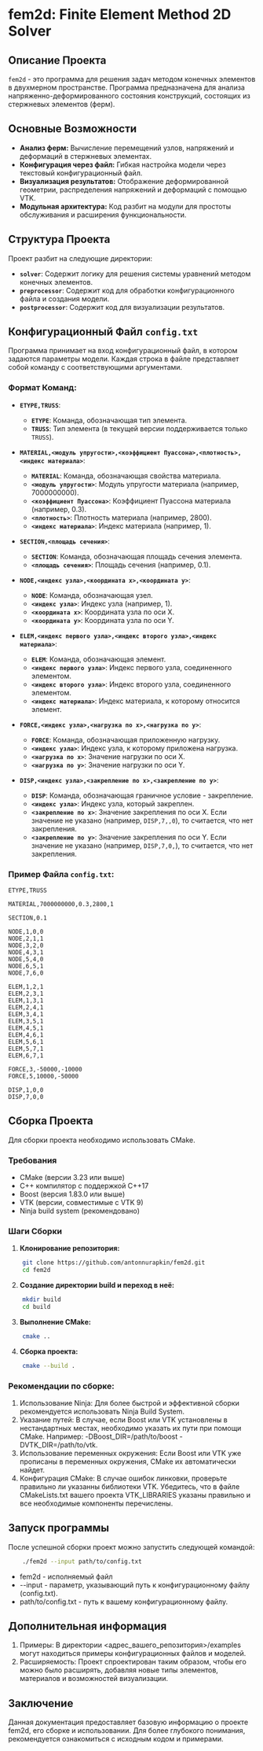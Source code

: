# fem2d: Finite Element Method 2D Solver

## Описание Проекта

`fem2d` - это программа для решения задач методом конечных элементов в двухмерном пространстве. Программа предназначена для анализа напряженно-деформированного состояния конструкций, состоящих из стержневых элементов (ферм).

## Основные Возможности

*   **Анализ ферм:** Вычисление перемещений узлов, напряжений и деформаций в стержневых элементах.
*   **Конфигурация через файл:** Гибкая настройка модели через текстовый конфигурационный файл.
*   **Визуализация результатов:** Отображение деформированной геометрии, распределения напряжений и деформаций с помощью VTK.
*   **Модульная архитектура:** Код разбит на модули для простоты обслуживания и расширения функциональности.

## Структура Проекта

Проект разбит на следующие директории:

*   **`solver`**: Содержит логику для решения системы уравнений методом конечных элементов.
*   **`preprocessor`**: Содержит код для обработки конфигурационного файла и создания модели.
*   **`postprocessor`**: Содержит код для визуализации результатов.

## Конфигурационный Файл `config.txt`

Программа принимает на вход конфигурационный файл, в котором задаются параметры модели. Каждая строка в файле представляет собой команду с соответствующими аргументами.

### Формат Команд:

*   **`ETYPE,TRUSS`**:
    *   **`ETYPE`**: Команда, обозначающая тип элемента.
    *   **`TRUSS`**: Тип элемента (в текущей версии поддерживается только `TRUSS`).

*   **`MATERIAL,<модуль упругости>,<коэффициент Пуассона>,<плотность>,<индекс материала>`**:
    *   **`MATERIAL`**: Команда, обозначающая свойства материала.
    *   **`<модуль упругости>`**: Модуль упругости материала (например, 7000000000).
    *   **`<коэффициент Пуассона>`**: Коэффициент Пуассона материала (например, 0.3).
    *   **`<плотность>`**: Плотность материала (например, 2800).
    *   **`<индекс материала>`**: Индекс материала (например, 1).

*   **`SECTION,<площадь сечения>`**:
    *   **`SECTION`**: Команда, обозначающая площадь сечения элемента.
    *   **`<площадь сечения>`**: Площадь сечения (например, 0.1).

*   **`NODE,<индекс узла>,<координата x>,<координата y>`**:
    *   **`NODE`**: Команда, обозначающая узел.
    *   **`<индекс узла>`**: Индекс узла (например, 1).
    *   **`<координата x>`**: Координата узла по оси X.
    *   **`<координата y>`**: Координата узла по оси Y.

*   **`ELEM,<индекс первого узла>,<индекс второго узла>,<индекс материала>`**:
    *   **`ELEM`**: Команда, обозначающая элемент.
    *   **`<индекс первого узла>`**: Индекс первого узла, соединенного элементом.
    *   **`<индекс второго узла>`**: Индекс второго узла, соединенного элементом.
    *   **`<индекс материала>`**: Индекс материала, к которому относится элемент.

*   **`FORCE,<индекс узла>,<нагрузка по x>,<нагрузка по y>`**:
    *   **`FORCE`**: Команда, обозначающая приложенную нагрузку.
    *   **`<индекс узла>`**: Индекс узла, к которому приложена нагрузка.
    *   **`<нагрузка по x>`**: Значение нагрузки по оси X.
    *   **`<нагрузка по y>`**: Значение нагрузки по оси Y.

*   **`DISP,<индекс узла>,<закрепление по x>,<закрепление по y>`**:
    *   **`DISP`**: Команда, обозначающая граничное условие - закрепление.
    *   **`<индекс узла>`**: Индекс узла, который закреплен.
    *   **`<закрепление по x>`**: Значение закрепления по оси X. Если значение не указано (например, `DISP,7,,0`), то считается, что нет закрепления.
    *   **`<закрепление по y>`**: Значение закрепления по оси Y. Если значение не указано (например, `DISP,7,0,`), то считается, что нет закрепления.

### Пример Файла `config.txt`:

```
ETYPE,TRUSS

MATERIAL,7000000000,0.3,2800,1

SECTION,0.1

NODE,1,0,0
NODE,2,1,1
NODE,3,2,0
NODE,4,3,1
NODE,5,4,0
NODE,6,5,1
NODE,7,6,0

ELEM,1,2,1
ELEM,2,3,1
ELEM,1,3,1
ELEM,2,4,1
ELEM,3,4,1
ELEM,3,5,1
ELEM,4,5,1
ELEM,4,6,1
ELEM,5,6,1
ELEM,5,7,1
ELEM,6,7,1

FORCE,3,-50000,-10000
FORCE,5,10000,-50000

DISP,1,0,0
DISP,7,0,0
```

## Сборка Проекта

Для сборки проекта необходимо использовать CMake.

### Требования

*   CMake (версии 3.23 или выше)
*   C++ компилятор с поддержкой C++17
*   Boost (версия 1.83.0 или выше)
*   VTK (версии, совместимые с VTK 9)
*  Ninja build system (рекомендовано)

### Шаги Сборки

1.  **Клонирование репозитория:**

```bash
    git clone https://github.com/antonnurapkin/fem2d.git
    cd fem2d
```

2.  **Создание директории build и переход в неё:**

```bash
    mkdir build
    cd build
```

3.  **Выполнение CMake:**

```bash
    cmake ..
```

4.  **Сборка проекта:**

```bash
    cmake --build .
```


###  Рекомендации по сборке:

<ol>
    <li>Использование Ninja: Для более быстрой и эффективной сборки рекомендуется использовать Ninja Build System.</li>
    <li>Указание путей: В случае, если Boost или VTK установлены в нестандартных местах, необходимо указать их пути при помощи CMake. Например: -DBoost_DIR=/path/to/boost -DVTK_DIR=/path/to/vtk.</li>
    <li>Использование переменных окружения: Если Boost или VTK уже прописаны в переменных окружения, CMake их автоматически найдет.</li>
    <li>Конфигурация CMake: В случае ошибок линковки, проверьте правильно ли указанны библиотеки VTK. Убедитесь, что в файле CMakeLists.txt вашего проекта VTK_LIBRARIES указаны правильно и все необходимые компоненты перечислены.</li>
</ol>

## Запуск программы

После успешной сборки проект можно запустить следующей командой:

```bash
    ./fem2d --input path/to/config.txt
```

<ul>
<li>fem2d - исполняемый файл</li>
<li>--input - параметр, указывающий путь к конфигурационному файлу (config.txt).</li>
<li>path/to/config.txt - путь к вашему конфигурационному файлу.</li>
</ul>

## Дополнительная информация

<ol>
<li>Примеры: В директории <адрес_вашего_репозитория>/examples могут находиться примеры конфигурационных файлов и моделей.</li>
<li>Расширяемость: Проект спроектирован таким образом, чтобы его можно было расширять, добавляя новые типы элементов, материалов и возможностей визуализации.</li>
</ol>

## Заключение

Данная документация предоставляет базовую информацию о проекте fem2d, его сборке и использовании. Для более глубокого понимания, рекомендуется ознакомиться с исходным кодом и примерами.